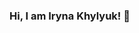 ### Hi, I am Iryna Khylyuk! 👋

<!--
**IrynaKhylyuk/irynakhylyuk** is a ✨ _special_ ✨ repository because its `README.md` (this file) appears on your GitHub profile.

Here are some ideas to get you started:

- 🔭 I am an analyst with a law background, passionate about exploring the opportunities that data hides. 
- 🌱 As a naturally investigative person, I can skeptically evaluate collected data, logically approach the analysis from diverse perspectives, and make conclusions based on a thorough examination.
- 👯 My experience in loss adjusting across various industries, including retail, cargo transportation, and manufacturing, allows me to understand business processes quickly and productively collaborate with industry experts. 
- 📫 I am excited to use my new skills to explore the opportunities that data hides to help with efficient business decisions and improve company performance.

